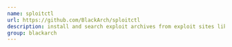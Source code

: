 ```yaml
---
name: sploitctl
url: https://github.com/BlackArch/sploitctl
description: install and search exploit archives from exploit sites like exploit-db and packetstorm. URL : https://github.com/BlackArch/sploitctl Groups : blackarch blackarch-automation blackarch-exploitation
group: blackarch
---
```

